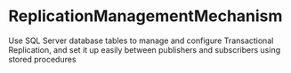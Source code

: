 # ReplicationManagementMechanism
Use SQL Server database tables to manage and configure Transactional Replication, and set it up easily between publishers and subscribers using stored procedures
